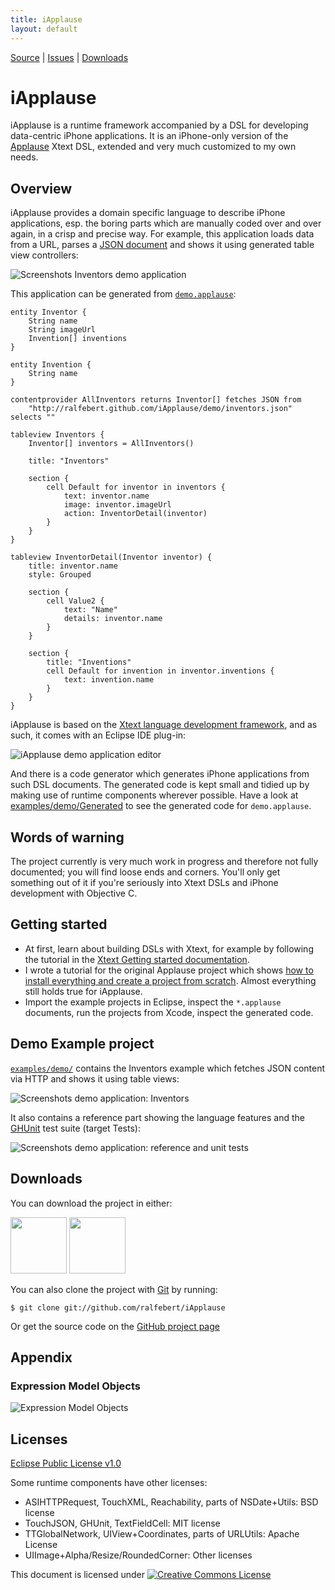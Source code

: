 ```yaml
---
title: iApplause
layout: default
---
```


[Source](https://github.com/ralfebert/iApplause/) |
[Issues](http://ralfebert.lighthouseapp.com/projects/67904-iapplause/tickets) |
[Downloads](#downloads)

# iApplause

iApplause is a runtime framework accompanied by a DSL for developing data-centric iPhone applications. It is an iPhone-only version of the [Applause](http://code.google.com/p/applause/) Xtext DSL, extended and very much customized to my own needs.

## Overview

iApplause provides a domain specific language to describe iPhone applications, esp. the boring parts which are manually coded over and over again, in a crisp and precise way. For example, this application loads data from a URL, parses a [JSON document](https://github.com/ralfebert/iApplause/blob/gh-pages/demo/devices.json) and shows it using generated table view controllers:

![Screenshots Inventors demo application](demo.png)

This application can be generated from [`demo.applause`](https://github.com/ralfebert/iApplause/blob/master/examples/demo/demo.applause):

	entity Inventor {
		String name
		String imageUrl
		Invention[] inventions
	}

	entity Invention {
		String name
	}

	contentprovider AllInventors returns Inventor[] fetches JSON from
		"http://ralfebert.github.com/iApplause/demo/inventors.json" selects ""

	tableview Inventors {
		Inventor[] inventors = AllInventors()

		title: "Inventors"

		section {
			cell Default for inventor in inventors {
				text: inventor.name
				image: inventor.imageUrl
				action: InventorDetail(inventor)
			}
		}
	}

	tableview InventorDetail(Inventor inventor) {
		title: inventor.name
		style: Grouped

		section {
			cell Value2 {
				text: "Name"
				details: inventor.name
			}
		}

		section {
			title: "Inventions"
			cell Default for invention in inventor.inventions {
				text: invention.name
			}
		}
	}


iApplause is based on the [Xtext language development framework](http://www.eclipse.org/Xtext/), and as such, it comes with an Eclipse IDE plug-in:

![iApplause demo application editor](demo_ide.png)

And there is a code generator which generates iPhone applications from such DSL documents. The generated code is kept small and tidied up by making use of runtime components wherever possible. Have a look at [examples/demo/Generated](https://github.com/ralfebert/iApplause/tree/master/examples/demo/Generated) to see the generated code for `demo.applause`.

## Words of warning

The project currently is very much work in progress and therefore not fully documented; you will find loose ends and corners. You'll only get something out of it if you're seriously into Xtext DSLs and iPhone development with Objective C.

## Getting started

* At first, learn about building DSLs with Xtext, for example by following the tutorial in the [Xtext Getting started documentation](http://www.eclipse.org/Xtext/documentation/).
* I wrote a tutorial for the original Applause project which shows [how to install everything and create a project from scratch](http://www.ralfebert.de/blog/xtext/applause_new_app/). Almost everything still holds true for iApplause.
* Import the example projects in Eclipse, inspect the `*.applause` documents, run the projects from Xcode, inspect the generated code.

## Demo Example project

[`examples/demo/`](https://github.com/ralfebert/iApplause/tree/master/examples/demo) contains the Inventors example which fetches JSON content via HTTP and shows it using table views:

![Screenshots demo application: Inventors](demo.png)

It also contains a reference part showing the language features and the [GHUnit](https://github.com/gabriel/gh-unit/) test suite (target Tests):

![Screenshots demo application: reference and unit tests](demo_reference.png)




<a name="download"/>

## Downloads

You can download the project in either:

<div class="download">
  <a href="http://github.com/ralfebert/iApplause/zipball/master">
    <img border="0" width="90" src="http://github.com/images/modules/download/zip.png"></a>
  <a href="http://github.com/ralfebert/iApplause/tarball/master">
    <img border="0" width="90" src="http://github.com/images/modules/download/tar.png"></a>
</div>

You can also clone the project with [Git](http://git-scm.com) by running:

	$ git clone git://github.com/ralfebert/iApplause

Or get the source code on the [GitHub project page](http://github.com/ralfebert/iApplause)


## Appendix

### Expression Model Objects

<a name="model_expressions"/>

![Expression Model Objects](reference_expressions.png)

## Licenses

[Eclipse Public License v1.0](http://www.eclipse.org/legal/epl-v10.html)

Some runtime components have other licenses:

* ASIHTTPRequest, TouchXML, Reachability, parts of NSDate+Utils: BSD license
* TouchJSON, GHUnit, TextFieldCell: MIT license
* TTGlobalNetwork, UIView+Coordinates, parts of URLUtils: Apache License
* UIImage+Alpha/Resize/RoundedCorner: Other licenses

This document is licensed under <a rel="license" href="http://creativecommons.org/licenses/by-sa/3.0/"><img alt="Creative Commons License" style="border-width:0" src="http://i.creativecommons.org/l/by-sa/3.0/80x15.png" /></a>